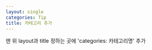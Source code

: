 ```yaml
---
layout: single
categories: Tip
title: 카테고리 추가
---
```


맨 위 layout과 title 정하는 곳에 'categories: 카테고리명' 추가
